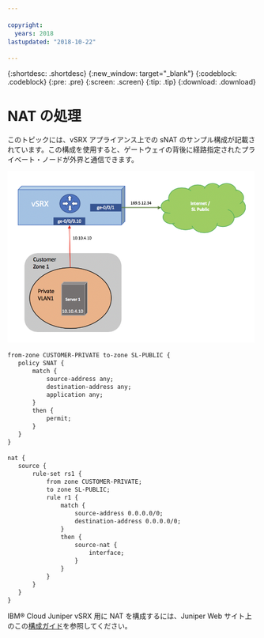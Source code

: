 ```yaml
---

copyright:
  years: 2018
lastupdated: "2018-10-22"

---
```


{:shortdesc: .shortdesc}
{:new_window: target="_blank"}
{:codeblock: .codeblock}
{:pre: .pre}
{:screen: .screen}
{:tip: .tip}
{:download: .download}

# NAT の処理
このトピックには、vSRX アプライアンス上での sNAT のサンプル構成が記載されています。この構成を使用すると、ゲートウェイの背後に経路指定されたプライベート・ノードが外界と通信できます。

<img src="images/Sample-Topology-SNAT.png" alt="図面" style="width: 500px;"/>

```
from-zone CUSTOMER-PRIVATE to-zone SL-PUBLIC {
   policy SNAT {
       match {
           source-address any;
           destination-address any;
           application any;
       }
       then {
           permit;
       }
   }
}

nat {
   source {
       rule-set rs1 {
           from zone CUSTOMER-PRIVATE;
           to zone SL-PUBLIC;
           rule r1 {
               match {
                   source-address 0.0.0.0/0;
                   destination-address 0.0.0.0/0;
               }
               then {
                   source-nat {
                       interface;
                   }
               }
           }
       }
   }
}
```

IBM® Cloud Juniper vSRX 用に NAT を構成するには、Juniper Web サイト上のこの[構成ガイド](https://www.juniper.net/documentation/en_US/junos/information-products/pathway-pages/security/security-nat.pdf)を参照してください。
